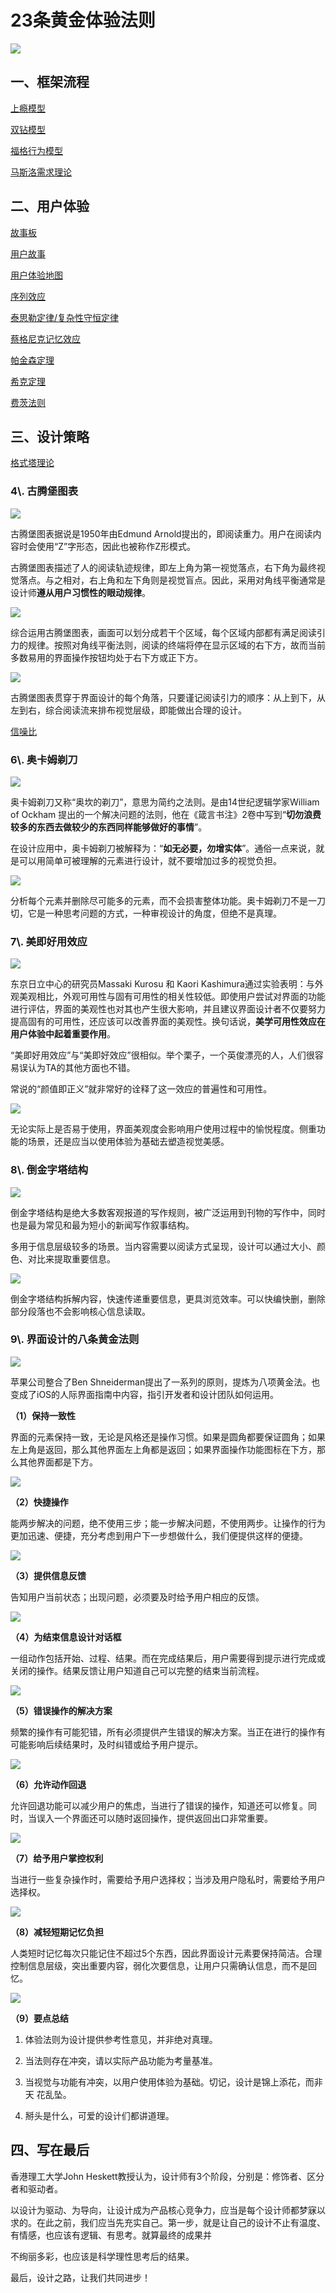 # 23条黄金体验法则

![](https://image.yunyingpai.com/wp/2021/11/QhrITLtrkdZszpltHqwh.png)

## 一、框架流程

[上瘾模型](上瘾模型.md)

[双钻模型](双钻模型.md)

[福格行为模型](福格行为模型.md)

[马斯洛需求理论](马斯洛需求理论.md)

## 二、用户体验

[故事板](故事板.md)

[用户故事](用户故事.md)

[用户体验地图](2·笔记/交互/设计理论词典/用户体验地图/用户体验地图.md "用户体验地图")

[序列效应](序列效应.md)

[泰思勒定律/复杂性守恒定律](泰思勒定律-复杂性守恒定律.md)

[蔡格尼克记忆效应](蔡格尼克记忆效应.md)

[帕金森定理](帕金森定理.md)

[希克定理](希克定理.md)

[费茨法则](费茨法则.md)

## 三、设计策略

[格式塔理论](格式塔理论.md)

### 4\\. 古腾堡图表

![](https://image.yunyingpai.com/wp/2021/11/i1FSB4fvCcs54SfYtu0k.png)

古腾堡图表据说是1950年由Edmund Arnold提出的，即阅读重力。用户在阅读内容时会使用“Z”字形态，因此也被称作Z形模式。

古腾堡图表描述了人的阅读轨迹规律，即左上角为第一视觉落点，右下角为最终视觉落点。与之相对，右上角和左下角则是视觉盲点。因此，采用对角线平衡通常是设计师**遵从用户习惯性的眼动规律**。

![](https://image.yunyingpai.com/wp/2021/11/Zp5wWt8p6fFulYisBZFz.png)

综合运用古腾堡图表，画面可以划分成若干个区域，每个区域内部都有满足阅读引力的规律。按照对角线平衡法则，阅读的终端将停在显示区域的右下方，故而当前多数易用的界面操作按钮均处于右下方或正下方。

![](https://image.yunyingpai.com/wp/2021/11/DpRLVbZDrMLoESPn5Cq6.png)

古腾堡图表贯穿于界面设计的每个角落，只要谨记阅读引力的顺序：从上到下，从左到右，综合阅读流来排布视觉层级，即能做出合理的设计。

[信噪比](信噪比.md)

### 6\\. 奥卡姆剃刀

![](https://image.yunyingpai.com/wp/2021/11/mFdEZwylx1ZljzRcir5I.png)

奥卡姆剃刀又称“奥坎的剃刀”，意思为简约之法则。是由14世纪逻辑学家William of Ockham 提出的一个解决问题的法则，他在《箴言书注》2卷中写到“**切勿浪费较多的东西去做较少的东西同样能够做好的事情**”。

在设计应用中，奥卡姆剃刀被解释为：“**如无必要，勿增实体**”。通俗一点来说，就是可以用简单可被理解的元素进行设计，就不要增加过多的视觉负担。

![](https://image.yunyingpai.com/wp/2021/11/Ri0AVGQljFNEehFBTMRv.png)

分析每个元素并删除尽可能多的元素，而不会损害整体功能。奥卡姆剃刀不是一刀切，它是一种思考问题的方式，一种审视设计的角度，但绝不是真理。

### 7\\. 美即好用效应

![](https://image.yunyingpai.com/wp/2021/11/eMEy87z7KZDndHuxXbsH.png)

东京日立中心的研究员Massaki Kurosu 和 Kaori Kashimura通过实验表明：与外观美观相比，外观可用性与固有可用性的相关性较低。即使用户尝试对界面的功能进行评估，界面的美观性也对其也产生很大影响，并且建议界面设计者不仅要努力提高固有的可用性，还应该可以改善界面的美观性。换句话说，**美学可用性效应在用户体验中起着重要作用**。

“美即好用效应”与“美即好效应”很相似。举个栗子，一个英俊漂亮的人，人们很容易误认为TA的其他方面也不错。

常说的“颜值即正义”就非常好的诠释了这一效应的普遍性和可用性。

![](https://image.yunyingpai.com/wp/2021/11/H6Xcwr6DmUCrJ7FgSsyb.png)

无论实际上是否易于使用，界面美观度会影响用户使用过程中的愉悦程度。侧重功能的场景，还是应当以使用体验为基础去塑造视觉美感。

### 8\\. 倒金字塔结构

![](https://image.yunyingpai.com/wp/2021/11/YeTA5rWSMra7ZksBXSUR.png)

倒金字塔结构是绝大多数客观报道的写作规则，被广泛运用到刊物的写作中，同时也是最为常见和最为短小的新闻写作叙事结构。

多用于信息层级较多的场景。当内容需要以阅读方式呈现，设计可以通过大小、颜色、对比来提取重要信息。

![](https://image.yunyingpai.com/wp/2021/11/2rWEZxCodILxYpttZwy4.png)

倒金字塔结构拆解内容，快速传递重要信息，更具浏览效率。可以快编快删，删除部分段落也不会影响核心信息读取。

### 9\\. 界面设计的八条黄金法则

![](https://image.yunyingpai.com/wp/2021/11/ozN3ur5CFqhpkH2F5HpB.png)

苹果公司整合了Ben Shneiderman提出了一系列的原则，提炼为八项黄金法。也变成了iOS的人际界面指南中内容，指引开发者和设计团队如何运用。

**（1）保持一致性**

界面的元素保持一致，无论是风格还是操作习惯。如果是圆角都要保证圆角；如果左上角是返回，那么其他界面左上角都是返回；如果界面操作功能图标在下方，那么其他界面都是下方。

![](https://image.yunyingpai.com/wp/2021/11/eMrob4UDCDcREbgMYUQp.png)

**（2）快捷操作**

能两步解决的问题，绝不使用三步；能一步解决问题，不使用两步。让操作的行为更加迅速、便捷，充分考虑到用户下一步想做什么，我们便提供这样的便捷。

![](https://image.yunyingpai.com/wp/2021/11/W9sc1sd7HEglqjICfIa1.png)

**（3）提供信息反馈**

告知用户当前状态；出现问题，必须要及时给予用户相应的反馈。

![](https://image.yunyingpai.com/wp/2021/11/ldelTXImkxi0AQbcnvey.png)

**（4）为结束信息设计对话框**

一组动作包括开始、过程、结果。而在完成结果后，用户需要得到提示进行完成或关闭的操作。结果反馈让用户知道自己可以完整的结束当前流程。

![](https://image.yunyingpai.com/wp/2021/11/prVdC7taNCs0qmO1JDnj.png)

**（5）错误操作的解决方案**

频繁的操作有可能犯错，所有必须提供产生错误的解决方案。当正在进行的操作有可能影响后续结果时，及时纠错或给予用户提示。

![](https://image.yunyingpai.com/wp/2021/11/44e0uKb6DgNamw4od1cu.png)

**（6）允许动作回退**

允许回退功能可以减少用户的焦虑，当进行了错误的操作，知道还可以修复。同时，当误入一个界面还可以随时返回操作，提供返回出口非常重要。

![](https://image.yunyingpai.com/wp/2021/11/OLk0So02EMbysGOCdBqv.png)

**（7）给予用户掌控权利**

当进行一些复杂操作时，需要给予用户选择权；当涉及用户隐私时，需要给予用户选择权。 &#x20;

![](https://image.yunyingpai.com/wp/2021/11/eiNnBxQZQqnwQUvFGHTW.png)

**（8）减轻短期记忆负担**

人类短时记忆每次只能记住不超过5个东西，因此界面设计元素要保持简洁。合理控制信息层级，突出重要内容，弱化次要信息，让用户只需确认信息，而不是回忆。 &#x20;

![](https://image.yunyingpai.com/wp/2021/11/rOeU8vqdZYmR38k2JExh.png)

**（9）要点总结**

1.  体验法则为设计提供参考性意见，并非绝对真理。

2.  当法则存在冲突，请以实际产品功能为考量基准。

3.  当视觉与功能有冲突，以用户使用体验为基础。切记，设计是锦上添花，而非天 花乱坠。

4.  掰头是什么，可爱的设计们都讲道理。

## 四、写在最后

香港理工大学John Heskett教授认为，设计师有3个阶段，分别是：修饰者、区分者和驱动者。

以设计为驱动、为导向，让设计成为产品核心竞争力，应当是每个设计师都梦寐以求的。在此之前，我们应当先充实自己。第一步，就是让自己的设计不止有温度、有情感，也应该有逻辑、有思考。就算最终的成果并

不绚丽多彩，也应该是科学理性思考后的结果。

最后，设计之路，让我们共同进步！
